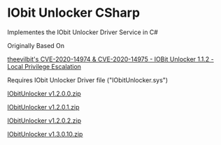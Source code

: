 # IObit Unlocker CSharp
Implementes the IObit Unlocker Driver Service in C#

Originally Based On

[theevilbit's CVE-2020-14974 & CVE-2020-14975 - IOBit Unlocker 1.1.2 - Local Privilege Escalation](https://theevilbit.github.io/posts/iobit_unlocker_lpe)

Requires IObit Unlocker Driver file ("IObitUnlocker.sys")

[IObitUnlocker v1.2.0.0.zip](https://github.com/12brendon34/IObit-Unlocker-CSharp/files/10475719/IObitUnlocker.v1.2.0.0.zip)

[IObitUnlocker v1.2.0.1.zip](https://github.com/12brendon34/IObit-Unlocker-CSharp/files/10475727/IObitUnlocker.v1.2.0.1.zip)

[IObitUnlocker v1.2.0.2.zip](https://github.com/12brendon34/IObit-Unlocker-CSharp/files/10475728/IObitUnlocker.v1.2.0.2.zip)

[IObitUnlocker v1.3.0.10.zip](https://github.com/12brendon34/IObit-Unlocker-CSharp/files/10475733/IObitUnlocker.v1.3.0.10.zip)
